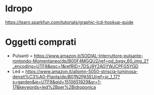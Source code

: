 # Idropo
https://learn.sparkfun.com/tutorials/graphic-lcd-hookup-guide

# Oggetti comprati
* Pulsanti = https://www.amazon.it/SODIAL-Interruttore-pulsante-rontondo-Momentaneo/dp/B00F4MGQU2/ref=pd_bxgy_60_img_2?_encoding=UTF8&psc=1&refRID=7DSJ9Y2AGYWJCPFG5YGD
* Led = https://www.amazon.it/allomn-5050-striscia-luminosa-densit%C3%A0-Pianta/dp/B01N2PA5EU/ref=sr_1_17?s=garden&ie=UTF8&qid=1510651929&sr=1-17&keywords=led%2Bper%2Bidroponica
